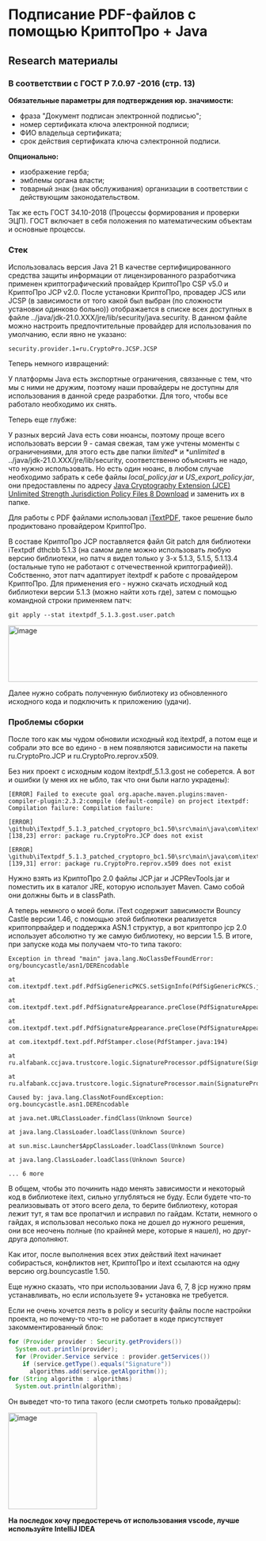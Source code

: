 # Подписание PDF-файлов с помощью КриптоПро + Java
## Research материалы
### В соответствии с ГОСТ Р 7.0.97 -2016 (стр. 13)
**Обязательные параметры для подтверждения юр. значимости:**
*  фраза "Документ подписан электронной подписью";
*  номер сертификата ключа электронной подписи;
*  ФИО владельца сертификата;
*  срок действия сертификата ключа сэлектронной подписи.

**Опционально:**
*  изображение герба;
*  эмблемы органа власти;
*  товарный знак (знак обслуживания) организации в соответствии с действующим законодательством.

Так же есть ГОСТ 34.10-2018 (Процессы формирования и проверки ЭЦП). ГОСТ включает в себя положения по математическим объектам и основные процессы.

### Стек
Использовалась версия Java 21
В качестве сертифицированного средства защиты информации от лицензированного разработчика применен криптографический провайдер КриптоПро CSP v5.0 и КриптоПро JCP v2.0.
После установки КриптоПро, провадер JCS или JCSP (в зависимости от того какой был выбран (по сложности установки одинково больно)) отображается в списке всех доступных в файле ../java/jdk-21.0.XXX/jre/lib/security/java.security. В данном файле можно настроить предпочтительные провайдер для использования по умолчанию, если явно не указано:

`security.provider.1=ru.CryptoPro.JCSP.JCSP`

Теперь немного извращений:

У платформы Java есть экспортные ограничения, связанные с тем, что мы с ними не дружим, поэтому наши провайдеры не доступны для использования в данной среде разработки. Для того, чтобы все работало необходимо их снять. 

Теперь еще глубже:

У разных версий Java есть сови нюансы, поэтому проще всего использовать версии 9 - самая свежая, там уже учтены моменты с ограничениями, для этого есть две папки *limited** и **unlimited* в ../java/jdk-21.0.XXX/jre/lib/security, соответственно объяснять не надо, что нужно использовать. Но есть один нюанс, в любом случае необходимо забрать к себе файлы *local_policy.jar* и *US_export_policy.jar*, они предоставлены по адресу [Java Cryptography Extension (JCE) Unlimited Strength Jurisdiction Policy Files 8 Download](http://www.oracle.com/technetwork/java/javase/downloads/jce8-download-2133166.html) и заменить их в папке.

Для работы с PDF файлами использовал [iTextPDF](http://itextpdf.com/), такое решение было продиктовано провайдером КриптоПро.

В составе КриптоПро JCP поставляется файл Git patch для библиотеки iTextpdf dthcbb 5.1.3 (на самом деле можно использовать любую версию библиотеки, но патч я видел только у 3-х 5.1.3, 5.1.5, 5.1.13.4 (остальные тупо не работают с отчечественной криптографией)).
Собственно, этот патч адаптирует itextpdf к работе с провайдером КриптоПро. Для применения его - нужно скачать исходный код библиотеки версии 5.1.3 (можно найти хоть где), затем с помощью командной строки применяем патч:

`git apply --stat itextpdf_5.1.3.gost.user.patch`

<img width="772" height="114" alt="image" src="https://github.com/user-attachments/assets/0f2b0245-68d0-42ba-9edc-401660cca007" />

Далее нужно собрать полученную библиотеку из обновленного исходного кода и подключить к приложению (удачи).

### Проблемы сборки

После того как мы чудом обновили исходный код itextpdf, а потом еще и собрали это все во едино - в нем появляются зависимости на пакеты ru.CryptoPro.JCP и ru.CryptoPro.reprov.x509.

Без них проект с исходным кодом itextpdf_5.1.3.gost не соберется. А вот и ошибки (у меня их не ыбло, так что они были нагло украдены):
```
[ERROR] Failed to execute goal org.apache.maven.plugins:maven-compiler-plugin:2.3.2:compile (default-compile) on project itextpdf: Compilation failure: Compilation failure:

[ERROR] \github\iTextpdf_5.1.3_patched_cryptopro_bc1.50\src\main\java\com\itextpdf\text\pdf\PdfPKCS7.java:[138,23] error: package ru.CryptoPro.JCP does not exist

[ERROR] \github\iTextpdf_5.1.3_patched_cryptopro_bc1.50\src\main\java\com\itextpdf\text\pdf\PdfPKCS7.java:[139,31] error: package ru.CryptoPro.reprov.x509 does not exist 
```

Нужно взять из КриптоПро 2.0 файлы JCP.jar и JCPRevTools.jar и поместить их в каталог JRE, которую использует Maven. Само собой они должны быть и в classPath.

А теперь немного о моей боли. iText содержит зависимости Bouncy Castle версии 1.46, с помощью этой библиотеки реализуется криптопрвайдер и поддержка ASN.1 структур, а вот криптопро jcp 2.0 использует абсолютно ту же самую библиотеку, но версии 1.5. В итоге, при запуске кода мы получаем что-то типа такого:
```
Exception in thread "main" java.lang.NoClassDefFoundError: org/bouncycastle/asn1/DEREncodable

at com.itextpdf.text.pdf.PdfSigGenericPKCS.setSignInfo(PdfSigGenericPKCS.java:97)

at com.itextpdf.text.pdf.PdfSignatureAppearance.preClose(PdfSignatureAppearance.java:1003)

at com.itextpdf.text.pdf.PdfSignatureAppearance.preClose(PdfSignatureAppearance.java:904)

at com.itextpdf.text.pdf.PdfStamper.close(PdfStamper.java:194)

at ru.alfabank.ccjava.trustcore.logic.SignatureProcessor.pdfSignature(SignatureProcessor.java:965)

at ru.alfabank.ccjava.trustcore.logic.SignatureProcessor.main(SignatureProcessor.java:1363)

Caused by: java.lang.ClassNotFoundException: org.bouncycastle.asn1.DEREncodable

at java.net.URLClassLoader.findClass(Unknown Source)

at java.lang.ClassLoader.loadClass(Unknown Source)

at sun.misc.Launcher$AppClassLoader.loadClass(Unknown Source)

at java.lang.ClassLoader.loadClass(Unknown Source)

... 6 more
```

В общем, чтобы это починить надо менять зависимости и некоторый код в библиотеке itext, сильно углубляться не буду. Если будете что-то реализовывать от этого всего дела, то берите библиотеку, которая лежит тут, я там все пропатчил и исправил по гайдам. Кстати, немного о гайдах, я использовал несолько пока не дошел до нужного решения, они все неочень полные (по крайней мере, которые я нашел), но друг-друга дополняют.

Как итог, после выполнения всех этих действий itext начинает собирасться, конфликтов нет, КриптоПро и itext ссылаются на одну версию org.bouncycastle 1.50.

Еще нужно сказать, что при использовании Java 6, 7, 8 jcp нужно прям устанавливать, но если используете 9+ установка не требуется.

Если не очень хочется лезть в policy и security файлы после настройки проекта, но почему-то что-то не работает в коде присутствует закомментированный блок:

```java
for (Provider provider : Security.getProviders())
  System.out.println(provider);
  for (Provider.Service service : provider.getServices())
    if (service.getType().equals("Signature"))
      algorithms.add(service.getAlgorithm());
for (String algorithm : algorithms)
  System.out.println(algorithm);
```

Он выведет что-то типа такого (если смотреть только провайдеры):

<img width="179" height="195" alt="image" src="https://github.com/user-attachments/assets/f8135031-8374-4005-927a-f88932ad4dca" />

**На последок хочу предостеречь от использования vscode, лучше используйте IntelliJ IDEA**
